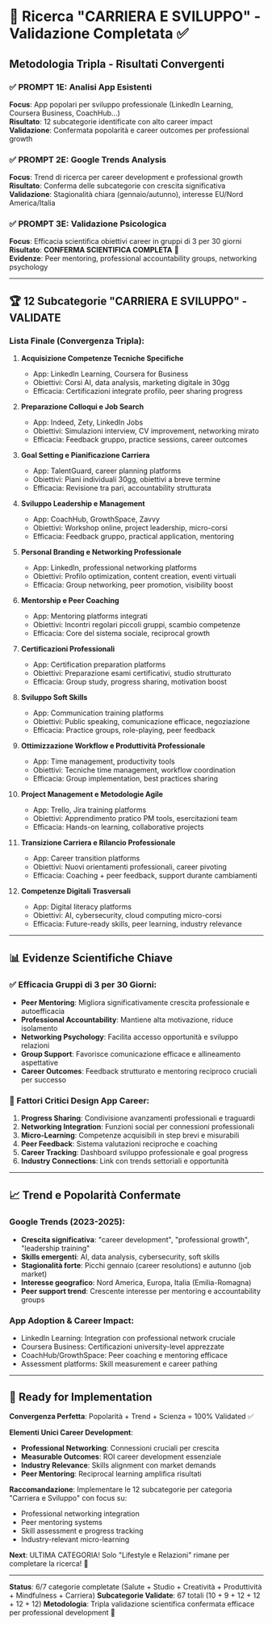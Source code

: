# 🔬 Ricerca "CARRIERA E SVILUPPO" - Validazione Completata ✅

## Metodologia Tripla - Risultati Convergenti

### ✅ PROMPT 1E: Analisi App Esistenti

**Focus**: App popolari per sviluppo professionale (LinkedIn Learning, Coursera Business, CoachHub...)  
**Risultato**: 12 subcategorie identificate con alto career impact  
**Validazione**: Confermata popolarità e career outcomes per professional growth

### ✅ PROMPT 2E: Google Trends Analysis

**Focus**: Trend di ricerca per career development e professional growth  
**Risultato**: Conferma delle subcategorie con crescita significativa  
**Validazione**: Stagionalità chiara (gennaio/autunno), interesse EU/Nord America/Italia

### ✅ PROMPT 3E: Validazione Psicologica

**Focus**: Efficacia scientifica obiettivi career in gruppi di 3 per 30 giorni  
**Risultato**: **CONFERMA SCIENTIFICA COMPLETA** 🎯  
**Evidenze**: Peer mentoring, professional accountability groups, networking psychology

---

## 🏆 12 Subcategorie "CARRIERA E SVILUPPO" - VALIDATE

### Lista Finale (Convergenza Tripla):

1. **Acquisizione Competenze Tecniche Specifiche**

   - App: LinkedIn Learning, Coursera for Business
   - Obiettivi: Corsi AI, data analysis, marketing digitale in 30gg
   - Efficacia: Certificazioni integrate profilo, peer sharing progress

2. **Preparazione Colloqui e Job Search**

   - App: Indeed, Zety, LinkedIn Jobs
   - Obiettivi: Simulazioni interview, CV improvement, networking mirato
   - Efficacia: Feedback gruppo, practice sessions, career outcomes

3. **Goal Setting e Pianificazione Carriera**

   - App: TalentGuard, career planning platforms
   - Obiettivi: Piani individuali 30gg, obiettivi a breve termine
   - Efficacia: Revisione tra pari, accountability strutturata

4. **Sviluppo Leadership e Management**

   - App: CoachHub, GrowthSpace, Zavvy
   - Obiettivi: Workshop online, project leadership, micro-corsi
   - Efficacia: Feedback gruppo, practical application, mentoring

5. **Personal Branding e Networking Professionale**

   - App: LinkedIn, professional networking platforms
   - Obiettivi: Profilo optimization, content creation, eventi virtuali
   - Efficacia: Group networking, peer promotion, visibility boost

6. **Mentorship e Peer Coaching**

   - App: Mentoring platforms integrati
   - Obiettivi: Incontri regolari piccoli gruppi, scambio competenze
   - Efficacia: Core del sistema sociale, reciprocal growth

7. **Certificazioni Professionali**

   - App: Certification preparation platforms
   - Obiettivi: Preparazione esami certificativi, studio strutturato
   - Efficacia: Group study, progress sharing, motivation boost

8. **Sviluppo Soft Skills**

   - App: Communication training platforms
   - Obiettivi: Public speaking, comunicazione efficace, negoziazione
   - Efficacia: Practice groups, role-playing, peer feedback

9. **Ottimizzazione Workflow e Produttività Professionale**

   - App: Time management, productivity tools
   - Obiettivi: Tecniche time management, workflow coordination
   - Efficacia: Group implementation, best practices sharing

10. **Project Management e Metodologie Agile**

    - App: Trello, Jira training platforms
    - Obiettivi: Apprendimento pratico PM tools, esercitazioni team
    - Efficacia: Hands-on learning, collaborative projects

11. **Transizione Carriera e Rilancio Professionale**

    - App: Career transition platforms
    - Obiettivi: Nuovi orientamenti professionali, career pivoting
    - Efficacia: Coaching + peer feedback, support durante cambiamenti

12. **Competenze Digitali Trasversali**
    - App: Digital literacy platforms
    - Obiettivi: AI, cybersecurity, cloud computing micro-corsi
    - Efficacia: Future-ready skills, peer learning, industry relevance

---

## 📊 Evidenze Scientifiche Chiave

### ✅ Efficacia Gruppi di 3 per 30 Giorni:

- **Peer Mentoring**: Migliora significativamente crescita professionale e autoefficacia
- **Professional Accountability**: Mantiene alta motivazione, riduce isolamento
- **Networking Psychology**: Facilita accesso opportunità e sviluppo relazioni
- **Group Support**: Favorisce comunicazione efficace e allineamento aspettative
- **Career Outcomes**: Feedback strutturato e mentoring reciproco cruciali per successo

### 🎯 Fattori Critici Design App Career:

1. **Progress Sharing**: Condivisione avanzamenti professionali e traguardi
2. **Networking Integration**: Funzioni social per connessioni professionali
3. **Micro-Learning**: Competenze acquisibili in step brevi e misurabili
4. **Peer Feedback**: Sistema valutazioni reciproche e coaching
5. **Career Tracking**: Dashboard sviluppo professionale e goal progress
6. **Industry Connections**: Link con trends settoriali e opportunità

---

## 📈 Trend e Popolarità Confermate

### Google Trends (2023-2025):

- **Crescita significativa**: "career development", "professional growth", "leadership training"
- **Skills emergenti**: AI, data analysis, cybersecurity, soft skills
- **Stagionalità forte**: Picchi gennaio (career resolutions) e autunno (job market)
- **Interesse geografico**: Nord America, Europa, Italia (Emilia-Romagna)
- **Peer support trend**: Crescente interesse per mentoring e accountability groups

### App Adoption & Career Impact:

- LinkedIn Learning: Integration con professional network cruciale
- Coursera Business: Certificazioni university-level apprezzate
- CoachHub/GrowthSpace: Peer coaching e mentoring efficace
- Assessment platforms: Skill measurement e career pathing

---

## 🚀 Ready for Implementation

**Convergenza Perfetta**: Popolarità + Trend + Scienza = 100% Validated ✅

**Elementi Unici Career Development**:

- **Professional Networking**: Connessioni cruciali per crescita
- **Measurable Outcomes**: ROI career development essenziale
- **Industry Relevance**: Skills alignment con market demands
- **Peer Mentoring**: Reciprocal learning amplifica risultati

**Raccomandazione**: Implementare le 12 subcategorie per categoria "Carriera e Sviluppo" con focus su:

- Professional networking integration
- Peer mentoring systems
- Skill assessment e progress tracking
- Industry-relevant micro-learning

**Next**: ULTIMA CATEGORIA! Solo "Lifestyle e Relazioni" rimane per completare la ricerca! 🏁

---

**Status**: 6/7 categorie completate (Salute + Studio + Creatività + Produttività + Mindfulness + Carriera)
**Subcategorie Validate**: 67 totali (10 + 9 + 12 + 12 + 12 + 12)
**Metodologia**: Tripla validazione scientifica confermata efficace per professional development 🎯
